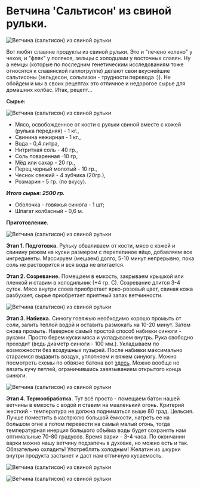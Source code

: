 # Ветчина 'Сальтисон' из свиной рульки.
![Ветчина (сальтисон) из свиной рульки](/images/Kulinar/Myaso/saltison_1.png 'Ветчина (сальтисон) из свиной рульки')

Вот любят славяне продукты из свиной рульки. Это и "печено колено" у  чехов, и "фляк" у поляков, зельцы с холодцами у восточных славян. Ну а немцы (которые по последним генетическим исследованиям тоже  относятся  к славянской гаплогруппе) делают свои вкуснейшие  сальтисоны (зельдесон, сольтизон - трудности перевода :)). Не обойдем и мы в своих рецептах это отличное и недорогое сырье для домашних колбас. Итак, рецепт...

**Сырье:**

![Ветчина (сальтисон) из свиной рульки](/images/Kulinar/Myaso/saltison_2.png 'Ветчина (сальтисон) из свиной рульки')

- Мясо, освобожденное от кости с рульки свиной вместе с кожей (рулька передняя) - 1 кг.,
- Свинина нежирная - 1 кг.,
- Вода - 0,4 литра,
- Нитритная соль - 40 гр.,
- Соль поваренная -10 гр,
- Мёд или сахар - 20 гр.,
- Перец черный молотый - 10 гр.,
- Чеснок свежий - 4 зубчика (20гр.),
- Розмарин - 5 гр. (по вкусу).

_**Итого сырья: 2500 гр.**_

- Оболочка - говяжья синюга - 1 шт;
- Шпагат колбасный - 0,6 м.

**Приготовление.**

![Ветчина (сальтисон) из свиной рульки](/images/Kulinar/Myaso/saltison_3.png 'Ветчина (сальтисон) из свиной рульки')

**Этап 1. Подготовка.** Рульку обваливаем от кости, мясо с кожей и свинину режем на куски размером с перепелиное яйцо, добавляем все ингредиенты. Массируем (мешаем)  долго,  5-10 минут непрерывно, пока соль не растворится и вся вода не впитается.

**Этап 2. Созревание.** Помещаем в емкость, закрываем крышкой или пленкой и ставим в холодильник (+4 гр. С). Созревание  длится 3-4 суток. Мясо внутри слоев приобретает ярко-розовый цвет, свиная кожа разбухает, сырье  приобретает приятный запах  ветчинности.

![Ветчина (сальтисон) из свиной рульки](/images/Kulinar/Myaso/saltison_4.png 'Ветчина (сальтисон) из свиной рульки')

**Этап 3. Набивка.** Синюгу говяжью необходимо хорошо промыть от соли, залить теплой водой и оставить размокать на 10-20 минут. Затем снова  промыть. Наверное самый простой способ набивки синюги - руками. Просто берем куски мяса и укладываем внутрь. Рука свободно проходит (ведь диаметр  синюги - 100 мм.). Укладываем по возможности без воздушных пузырей. После набивки максимально стараемся выдавить воздух, уплотняем и вяжем синуюгу. Можно посмотреть схемы по обвязке батона вот [здесь](http://emkolbaski.ru/index.php?route=product/product&path=59&product_id=70). Можно вообще не вязать кучу петлей, ограничившись завязыванием открытого конца синюги.

![Ветчина (сальтисон) из свиной рульки](/images/Kulinar/Myaso/saltison_5.png 'Ветчина (сальтисон) из свиной рульки')

**Этап 4. Термообработка.** Тут всё просто - помещаем батон нашей ветчины в емкость с водой и ставим на мааленький огонь. Критерий жесткий -  температура не должна подниматься выше 80 град. Цельсия. Лучше поместить  в кастрюлю большой ёмкости, нагреть ее на большом огне а потом перевести на самый малый огонь, тогда температурная инерция большого объёма воды  будет  сохранять нам оптимальные 70-80 градусов. Время  варки - 3-4 часа. По окончании варки можно нашу ветчину подзапечь в духовке, но можно  есть и так. Обязательно охладить! Употреблять  холодным!  Желатин из шкурки внутри продукта застынет и даст нам  отличную кусаемость.

![Ветчина (сальтисон) из свиной рульки](/images/Kulinar/Myaso/saltison_6.png 'Ветчина (сальтисон) из свиной рульки')

![Ветчина (сальтисон) из свиной рульки](/images/Kulinar/Myaso/saltison_7.png 'Ветчина (сальтисон) из свиной рульки')
